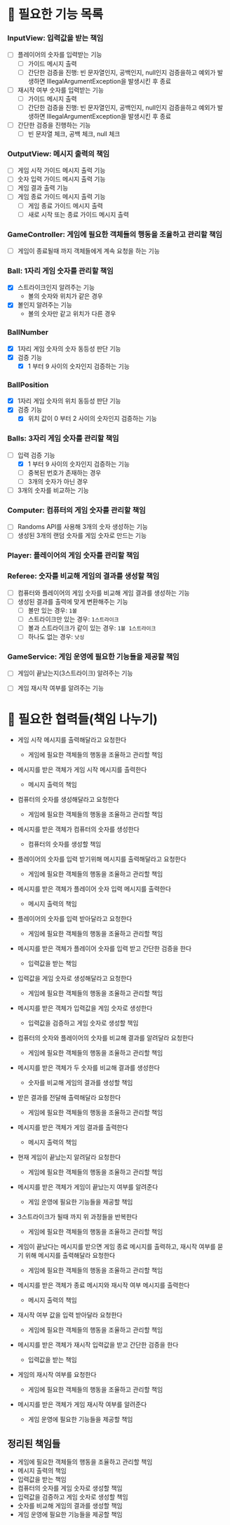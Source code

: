 # 📌 필요한 기능 목록

### InputView: 입력값을 받는 책임

- [ ] 플레이어의 숫자를 입력받는 기능
  - [ ] 가이드 메시지 출력
  - [ ] 간단한 검증을 진행: 빈 문자열인지, 공백인지, null인지 검증을하고 예외가 발생하면 IllegalArgumentException을 발생시킨 후 종료
- [ ] 재시작 여부 숫자를 입력받는 기능
  - [ ] 가이드 메시지 출력
  - [ ] 간단한 검증을 진행: 빈 문자열인지, 공백인지, null인지 검증을하고 예외가 발생하면 IllegalArgumentException을 발생시킨 후 종료
- [ ] 간단한 검증을 진행하는 기능
  - [ ] 빈 문자열 체크, 공백 체크, null 체크

### OutputView: 메시지 출력의 책임

- [ ] 게임 시작 가이드 메시지 출력 기능
- [ ] 숫자 입력 가이드 메시지 출력 기능
- [ ] 게임 결과 출력 기능
- [ ] 게임 종료 가이드 메시지 출력 기능
  - [ ] 게임 종료 가이드 메시지 출력
  - [ ] 새로 시작 또는 종료 가이드 메시지 출력

### GameController: 게임에 필요한 객체들의 행동을 조율하고 관리할 책임

- [ ] 게임이 종료될때 까지 객체들에게 계속 요청을 하는 기능

### Ball: 1자리 게임 숫자를 관리할 책임

- [x] 스트라이크인지 알려주는 기능
  - 볼의 숫자와 위치가 같은 경우
- [x] 볼인지 알려주는 기능
  - 볼의 숫자만 같고 위치가 다른 경우

### BallNumber

- [x] 1자리 게임 숫자의 숫자 동등성 판단 기능
- [x] 검증 기능
  - [x] 1 부터 9 사이의 숫자인지 검증하는 기능

### BallPosition

- [x] 1자리 게임 숫자의 위치 동등성 판단 기능
- [x] 검증 기능
  - [x] 위치 값이 0 부터 2 사이의 숫자인지 검증하는 기능

### Balls: 3자리 게임 숫자를 관리할 책임

- [ ] 입력 검증 기능
  - [x] 1 부터 9 사이의 숫자인지 검증하는 기능
  - [ ] 중복된 번호가 존재하는 경우
  - [ ] 3개의 숫자가 아닌 경우
- [ ] 3개의 숫자를 비교하는 기능

### Computer: 컴퓨터의 게임 숫자를 관리할 책임

- [ ] Randoms API를 사용해 3개의 숫자 생성하는 기능
- [ ] 생성된 3개의 랜덤 숫자를 게임 숫자로 만드는 기능

### Player: 플레이어의 게임 숫자를 관리할 책임

### Referee: 숫자를 비교해 게임의 결과를 생성할 책임

- [ ] 컴퓨터와 플레이어의 게임 숫자를 비교해 게임 결과를 생성하는 기능
- [ ] 생성된 결과를 출력에 맞게 변환해주는 기능
  - [ ] 볼만 있는 경우: `1볼`
  - [ ] 스트라이크만 있는 경우: `1스트라이크`
  - [ ] 볼과 스트라이크가 같이 있는 경우: `1볼 1스트라이크`
  - [ ] 하나도 없는 경우: `낫싱`

### GameService: 게임 운영에 필요한 기능들을 제공할 책임

- [ ] 게임이 끝났는지(3스트라이크) 알려주는 기능
- [ ] 게임 재시작 여부를 알려주는 기능



# 📌 필요한 협력들(책임 나누기)

- 게임 시작 메시지를 출력해달라고 요청한다
  - 게임에 필요한 객체들의 행동을 조율하고 관리할 책임

- 메시지를 받은 객체가 게임 시작 메시지를 출력한다
  - 메시지 출력의 책임

- 컴퓨터의 숫자를 생성해달라고 요청한다
  - 게임에 필요한 객체들의 행동을 조율하고 관리할 책임

- 메시지를 받은 객체가 컴퓨터의 숫자를 생성한다
  - 컴퓨터의 숫자를 생성할 책임

- 플레이어의 숫자를 입력 받기위해 메시지를 출력해달라고 요청한다
  - 게임에 필요한 객체들의 행동을 조율하고 관리할 책임

- 메시지를 받은 객체가 플레이어 숫자 입력 메시지를 출력한다
  - 메시지 출력의 책임

- 플레이어의 숫자를 입력 받아달라고 요청한다
  - 게임에 필요한 객체들의 행동을 조율하고 관리할 책임
- 메시지를 받은 객체가 플레이어 숫자를 입력 받고 간단한 검증을 한다
  - 입력값을 받는 책임
- 입력값을 게임 숫자로 생성해달라고 요청한다
  - 게임에 필요한 객체들의 행동을 조율하고 관리할 책임
- 메시지를 받은 객체가 입력값을 게임 숫자로 생성한다
  - 입력값을 검증하고 게임 숫자로 생성할 책임
- 컴퓨터의 숫자와 플레이어의 숫자를 비교해 결과를 알려달라 요청한다
  - 게임에 필요한 객체들의 행동을 조율하고 관리할 책임
- 메시지를 받은 객체가 두 숫자를 비교해 결과를 생성한다
  - 숫자를 비교해 게임의 결과를 생성할 책임
- 받은 결과를 전달해 출력해달라 요청한다
  - 게임에 필요한 객체들의 행동을 조율하고 관리할 책임
- 메시지를 받은 객체가 게임 결과를 출력한다
  - 메시지 출력의 책임
- 현재 게임이 끝났는지 알려달라 요청한다
  - 게임에 필요한 객체들의 행동을 조율하고 관리할 책임
- 메시지를 받은 객체가 게임이 끝났는지 여부를 알려준다
  - 게임 운영에 필요한 기능들을 제공할 책임
- 3스트라이크가 될때 까지 위 과정들을 반복한다
  - 게임에 필요한 객체들의 행동을 조율하고 관리할 책임
- 게임이 끝났다는 메시지를 받으면 게임 종료 메시지를 출력하고, 재시작 여부를 묻기 위해 메시지를 출력해달라 요청한다
  - 게임에 필요한 객체들의 행동을 조율하고 관리할 책임
- 메시지를 받은 객체가 종료 메시지와 재시작 여부 메시지를 출력한다
  - 메시지 출력의 책임
- 재시작 여부 값을 입력 받아달라 요청한다
  - 게임에 필요한 객체들의 행동을 조율하고 관리할 책임
- 메시지를 받은 객체가 재시작 입력값을 받고 간단한 검증을 한다
  - 입력값을 받는 책임
- 게임의 재시작 여부를 요청한다
  - 게임에 필요한 객체들의 행동을 조율하고 관리할 책임
- 메시지를 받은 객체가 게임 재시작 여부를 알려준다
  - 게임 운영에 필요한 기능들을 제공할 책임

## 정리된 책임들

- 게임에 필요한 객체들의 행동을 조율하고 관리할 책임
- 메시지 출력의 책임
- 입력값을 받는 책임
- 컴퓨터의 숫자를 게임 숫자로 생성할 책임
- 입력값을 검증하고 게임 숫자로 생성할 책임
- 숫자를 비교해 게임의 결과를 생성할 책임
- 게임 운영에 필요한 기능들을 제공할 책임
